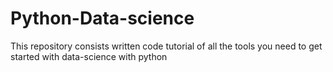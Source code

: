 # Python-Data-science
This repository consists written code tutorial of all the tools you need to get started with data-science with python
